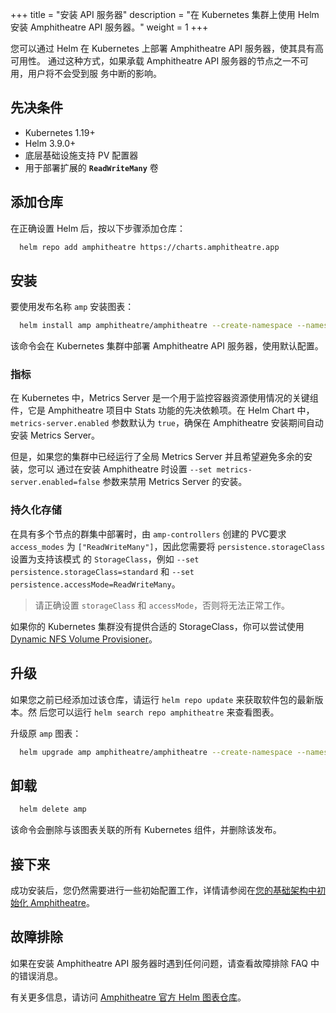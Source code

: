 +++
title = "安装 API 服务器"
description = "在 Kubernetes 集群上使用 Helm 安装 Amphitheatre API 服务器。"
weight = 1
+++

您可以通过 Helm 在 Kubernetes 上部署 Amphitheatre API 服务器，使其具有高可用性。
通过这种方式，如果承载 Amphitheatre API 服务器的节点之一不可用，用户将不会受到服
务中断的影响。

## 先决条件

- Kubernetes 1.19+
- Helm 3.9.0+
- 底层基础设施支持 PV 配置器
- 用于部署扩展的 **`ReadWriteMany`** 卷

## 添加仓库

在正确设置 Helm 后，按以下步骤添加仓库：

```sh
  helm repo add amphitheatre https://charts.amphitheatre.app
```

## 安装

要使用发布名称 `amp` 安装图表：

```sh
  helm install amp amphitheatre/amphitheatre --create-namespace --namespace=amp-system
```

该命令会在 Kubernetes 集群中部署 Amphitheatre API 服务器，使用默认配置。

### 指标

在 Kubernetes 中，Metrics Server 是一个用于监控容器资源使用情况的关键组件，它是
Amphitheatre 项目中 Stats 功能的先决依赖项。在 Helm Chart
中，`metrics-server.enabled` 参数默认为 `true`，确保在 Amphitheatre 安装期间自动
安装 Metrics Server。

但是，如果您的集群中已经运行了全局 Metrics Server 并且希望避免多余的安装，您可以
通过在安装 Amphitheatre 时设置 `--set metrics-server.enabled=false` 参数来禁用
Metrics Server 的安装。

### 持久化存储

在具有多个节点的群集中部署时，由 `amp-controllers` 创建的 PVC要求 `access_modes`
为 `["ReadWriteMany"]`，因此您需要将 `persistence.storageClass` 设置为支持该模式
的 `StorageClass`，例如 `--set persistence.storageClass=standard` 和 `--set
persistence.accessMode=ReadWriteMany`。

> 请正确设置 `storageClass` 和 `accessMode`，否则将无法正常工作。

如果你的 Kubernetes 集群没有提供合适的 StorageClass，你可以尝试使用 [Dynamic NFS Volume Provisioner](https://github.com/openebs/dynamic-nfs-provisioner)。

## 升级

如果您之前已经添加过该仓库，请运行 `helm repo update` 来获取软件包的最新版本。然
后您可以运行 `helm search repo amphitheatre` 来查看图表。

升级原 `amp` 图表：

```sh
  helm upgrade amp amphitheatre/amphitheatre --create-namespace --namespace=amp-system
```

## 卸载

```sh
  helm delete amp
```

该命令会删除与该图表关联的所有 Kubernetes 组件，并删除该发布。

## 接下来

成功安装后，您仍然需要进行一些初始配置工作，详情请参阅在[您的基础架构中初始化
Amphitheatre](@/installation/configuration.zh.md)。

## 故障排除

如果在安装 Amphitheatre API 服务器时遇到任何问题，请查看故障排除 FAQ 中的错误消息。

有关更多信息，请访问 [Amphitheatre 官方 Helm 图表仓库](https://github.com/amphitheatre-app/charts)。
